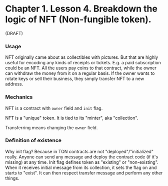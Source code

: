 # Chapter 1. Lesson 4. Breakdown the logic of NFT (Non-fungible token).
 
(DRAFT)

### Usage

NFT originally came about as collectibles with pictures. But that are highly useful for encoding any kinds of receipts or tickets. E.g. a paid subscription could be an NFT. All the users pay coins to that contract, while the owner can withdraw the money from it on a regular basis. If the owner wants to rotate keys or sell their business, they simply transfer NFT to a new address.

### Mechanics

NFT is a contract with `owner` field and `init` flag.

NFT is a "unique" token. It is tied to its "minter", aka "collection". 

Transferring means changing the `owner` field.

### Definition of existence

Why init flag? Because in TON contracts are not "deployed"/"initialized" really. Anyone can send any message and deploy the contract code (if it's missing) at any time.
Init flag defines token as "existing" or "non-existing". When it receives initial message from its collection, it sets the flag on and starts to "exist". It can then respect transfer message and perform any other things.


